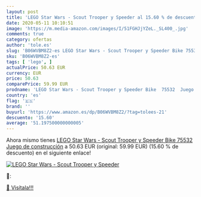 ```yaml
---
layout: post
title: 'LEGO Star Wars - Scout Trooper y Speeder al 15.60 % de descuento'
date: 2020-05-11 10:10:51
image: 'https://m.media-amazon.com/images/I/51FGHJjYZeL._SL400_.jpg'
comments: true
category: ofertas
author: 'tole.es'
slug: 'B06WVBM8Z2-es LEGO Star Wars - Scout Trooper y Speeder Bike 75532 Juego...'
sku: 'B06WVBM8Z2-es'
tags: [ 'lego', ]
actualPrice: 50.63 EUR
currency: EUR
price: 50.63
comparePrice: 59.99 EUR
prodname: 'LEGO Star Wars - Scout Trooper y Speeder Bike  75532  Juego de construcción'
country: 'es'
flag: '🇪🇸'
brand: ''
buyurl: 'https://www.amazon.es/dp/B06WVBM8Z2/?tag=tolees-21'
descuento: '15.60'
average: '51.197500000000005'
---
```


Ahora mismo tienes [LEGO Star Wars - Scout Trooper y Speeder Bike  75532  Juego de construcción](https://www.amazon.es/dp/B06WVBM8Z2/?tag=tolees-21) a 50.63 EUR (original: 59.99 EUR) (15.60 %  de descuento) en el siguiente enlace!

[![LEGO Star Wars - Scout Trooper y Speeder](https://m.media-amazon.com/images/I/51FGHJjYZeL._SL400_.jpg)](https://www.amazon.es/dp/B06WVBM8Z2/?tag=tolees-21)

🔎:


[🛒 Visítala!!!](https://www.amazon.es/dp/B06WVBM8Z2/?tag=tolees-21)
